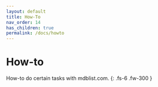 ```yaml
---
layout: default
title: How-To
nav_order: 14
has_children: true
permalink: /docs/howto
---
```


# How-to

How-to do certain tasks with mdblist.com.
{: .fs-6 .fw-300 }


